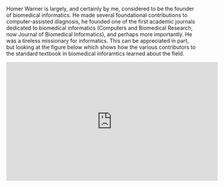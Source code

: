 
Homer Warner is largely, and certainly by me, considered to be the founder of biomedical informatics. He made several foundational contributions to computer-assisted diagnosis, he founded one of the first academic journals dedicated to biomedical informatics (Computers and Biomedical Research, now Journal of Biomedical Informatics), and perhaps more importantly. He was a tireless missionary for informatics. This can be appreciated in part, but looking at the figure below which shows how the various contributors to the standard textbook in biomedical inforamtics learned about the field.



<iframe width="560" height="315" src="https://www.youtube.com/embed/hkKAxo-zeLs?start=2" frameborder="0" allow="accelerometer; autoplay; encrypted-media; gyroscope; picture-in-picture" allowfullscreen></iframe>





